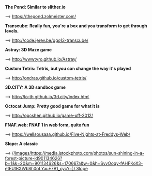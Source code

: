 **The Pond: Similar to slither.io**


--> https://thepond.zolmeister.com/


**Transcube: Really fun, you're a box and you transform to get through levels.**


--> http://code.jerev.be/ggo13-transcube/


**Astray: 3D Maze game**


--> http://wwwtyro.github.io/Astray/


**Custom Tetris: Tetris, but you can change the way it's played**


--> http://ondras.github.io/custom-tetris/


**3D.CITY: A 3D sandbox game**


--> http://lo-th.github.io/3d.city/index.html


**Octocat Jump: Pretty good game for what it is**


--> http://ogoshen.github.io/game-off-2012/


**FNAF.web: FNAF 1 in web form, quite fun**


--> https://wellsousaaa.github.io/Five-Nights-at-Freddys-Web/


**Slope: A classic**


--> [(/images/https://media.istockphoto.com/photos/sun-shining-in-a-forest-picture-id901134626?b=1&k=20&m=901134626&s=170667a&w=0&h=SvvOoqv-fAHFKoX3-etEUtBXWbSh0oLYauE7B1_oycY=)/
Slope](https://sites.google.com/site/slopeunblockednow/)



